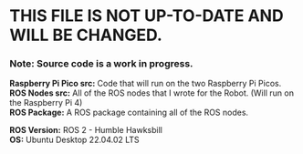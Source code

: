 # THIS FILE IS NOT UP-TO-DATE AND WILL BE CHANGED.

### Note: Source code is a work in progress.
**Raspberry Pi Pico src:** Code that will run on the two Raspberry Pi Picos.<br>
**ROS Nodes src:** All of the ROS nodes that I wrote for the Robot. (Will run on the Raspberry Pi 4)<br>
**ROS Package:** A ROS package containing all of the ROS nodes.<br>

**ROS Version:** ROS 2 - Humble Hawksbill<br>
**OS:** Ubuntu Desktop 22.04.02 LTS
